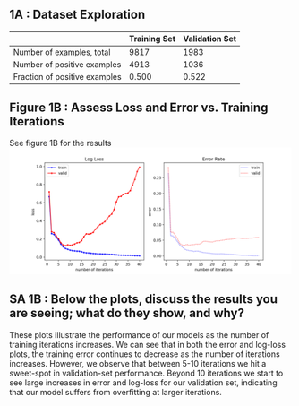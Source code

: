 ## 1A : Dataset Exploration

|                               | Training Set | Validation Set |
| ----------------------------- | ------------ | -------------- |
| Number of examples, total     | 9817         | 1983           |
| Number of positive examples   | 4913         | 1036           |
| Fraction of positive examples | 0.500        | 0.522          |

## Figure 1B : Assess Loss and Error vs. Training Iterations

See figure 1B for the results
![Two charts plotting loss and error as a function of the number of training iterations used in fitting the model to the training data/labels](1B_loss_error.png)

## SA 1B : Below the plots, discuss the results you are seeing; what do they show, and why?

These plots illustrate the performance of our models as the number of training iterations increases. We can see that in both the error and log-loss plots, the training error continues to decrease as the number of iterations increases. However, we observe that between 5-10 iterations we hit a sweet-spot in validation-set performance. Beyond 10 iterations we start to see large increases in error and log-loss for our validation set, indicating that our model suffers from overfitting at larger iterations.
